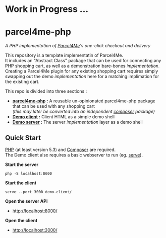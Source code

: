 # Work in Progress ... 

# parcel4me-php

*A PHP implementation of <a href="http://parcelfor.me/" target="_blank"> Parcel4Me</a>'s one-click checkout and delivery*

This repository is a template implementatin of Parcel4Me.    
It includes an "Abstract Class" package that can be used for connecting any PHP shopping cart, as well as a demonstration bare-bones *implementation*.  Creating a Parcel4Me plugin for any existing shopping cart requires simply swapping out the demo *implementation* here for a matching implimation for the existing cart.

This repo is divided into three sections :

* **[parcel4me-php](parcel4me/README.md) :** A reusable un-opinionated parcel4me-php package that can be used with any shopping cart    
  *(this may later be converted into an independent [composer](https://getcomposer.org/) package)*
* **[Demo client](demo-client/README.md) :** Client HTML as a simple demo shell   
* **[Demo server](demo-server/README.md) :** The server *implementation* layer as a demo shell    


## Quick Start

[PHP](http://php.net/manual/en/intro-whatis.php) (at least version 5.3) and [Composer](https://getcomposer.org/) are required.    
The Demo client also requires a basic webserver to run (eg. [serve](https://www.npmjs.com/package/serve)).   

**Start the server**

	php -S localhost:8000

**Start the client**

	serve --port 3000 demo-client/
	
**Open the server API**   
 
 * <a href="http://localhost:8000/">http://localhost:8000/</a>

**Open the client** 

 * <a href="http://localhost:3000/">http://localhost:3000/</a>

 
 